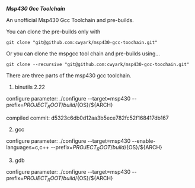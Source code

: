 ***Msp430 Gcc Toolchain***

An unofficial Msp430 Gcc Toolchain and pre-builds.

You can clone the pre-builds only with

```
git clone "git@github.com:cwyark/msp430-gcc-toochain.git"
```

Or you can clone the mspgcc tool chain and pre-builds using...

```
git clone --recursive "git@github.com:cwyark/msp430-gcc-toochain.git"
```

There are three parts of the msp430 gcc toolchain.

1. binutils 2.22

configure parameter: ./configure --target=msp430 --prefix=${PROJECT_ROOT}/build/${OS}/${ARCH}

compiled commit: d5323c6db0d12aa3b5ece782fc52f168417db167

2. gcc

configure parameter: ./configure --target=msp430 --enable-languages=c,c++ --prefix=${PROJECT_ROOT}/build/${OS}/${ARCH}

3. gdb

configure parameter: ./configure --target=msp430 --prefix=${PROJECT_ROOT}/build/${OS}/${ARCH}
